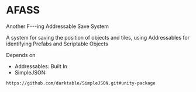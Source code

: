 # AFASS
 Another F---ing Addressable Save System

A system for saving the position of objects and tiles, using Addressables for identifying Prefabs and Scriptable Objects

Depends on
- Addressables: Built In
- SimpleJSON: 
```
https://github.com/darktable/SimpleJSON.git#unity-package
```
